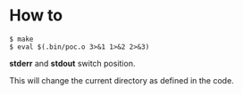 # How to

```shell
$ make
$ eval $(.bin/poc.o 3>&1 1>&2 2>&3)
```

__stderr__ and __stdout__ switch position.

This will change the current directory as defined in the code.
